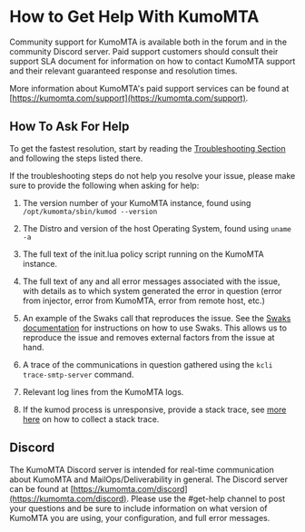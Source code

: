 # How to Get Help With KumoMTA

Community support for KumoMTA is available both in the forum and in the
community Discord server. Paid support customers should consult their support
SLA document for information on how to contact KumoMTA support and their
relevant guaranteed response and resolution times.

More information about KumoMTA's paid support services can be found at [https://kumomta.com/support](https://kumomta.com/support).

## How To Ask For Help

To get the fastest resolution, start by reading the [Troubleshooting Section](../operation/troubleshooting.md) and following the steps listed there.

If the troubleshooting steps do not help you resolve your issue, please make sure to provide the following when asking for help:

1. The version number of your KumoMTA instance, found using `/opt/kumomta/sbin/kumod --version`

1. The Distro and version of the host Operating System, found using `uname -a`

1. The full text of the init.lua policy script running on the KumoMTA instance.

1. The full text of any and all error messages associated with the issue, with details as to which system generated the error in question (error from injector, error from KumoMTA, error from remote host, etc.)

1. An example of the Swaks call that reproduces the issue. See the [Swaks documentation](http://www.jetmore.org/john/code/swaks/latest/doc/ref.txt) for instructions on how to use Swaks. This allows us to reproduce the issue and removes external factors from the issue at hand.

1. A trace of the communications in question gathered using the `kcli trace-smtp-server` command.

1. Relevant log lines from the KumoMTA logs.

1. If the kumod process is unresponsive, provide a stack trace, see [more here](../operation/troubleshooting.md#obtaining-a-stack-trace) on how to collect a stack trace.

## Discord

The KumoMTA Discord server is intended for real-time communication about
KumoMTA and MailOps/Deliverability in general. The Discord server can be found at
[https://kumomta.com/discord](https://kumomta.com/discord). Please use the #get-help channel to post your questions and be sure to include information on what version of KumoMTA you are using, your configuration, and full error messages.
